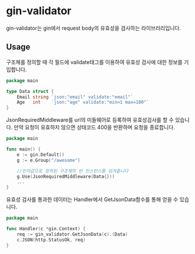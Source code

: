 # gin-validator

gin-validator는 gin에서 request body의 유효성을 검사하는 라이브러리입니다.  

## Usage

구조체를 정의할 때 각 필드에 validate태그를 이용하여 유효성 검사에 대한 정보를 기입합니다.
```go
package main

type Data struct {
	Email string `json:"email" validate:"email"`
	Age   int    `json:"age" validate:"min=1 max=100"`
}
```

JsonRequiredMiddleware를 url의 미들웨어로 등록하여 유효성검사를 할 수 있습니다.
만약 요청이 유효하지 않으면 상태코드 400을 반환하며 요청을 종료합니다.
```go
package main

func main() {
	e := gin.Default()
	g := e.Group("/awesome")

	//인자값으로 정의된 구조체의 빈 인스턴스를 넘겨줍니다
	g.Use(JsonRequiredMiddleware(Data{}))
	...
}
```

유효성 검사를 통과한 데이터는 Handler에서 GetJsonData함수를 통해 얻을 수 있습니다.
```go
package main

func Handler(c *gin.Context) {
	req := gin_validator.GetJsonData(c).(Data)
	c.JSON(http.StatusOk, req)
}
```

